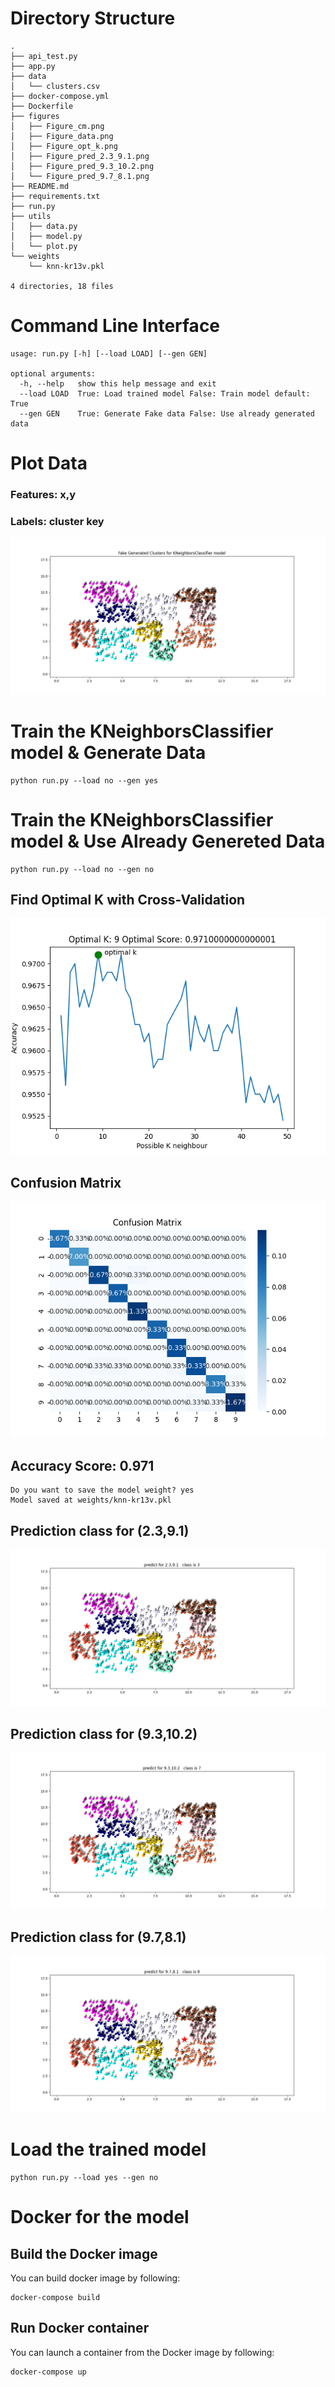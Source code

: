 # Directory Structure
```text
.
├── api_test.py
├── app.py
├── data
│   └── clusters.csv
├── docker-compose.yml
├── Dockerfile
├── figures
│   ├── Figure_cm.png
│   ├── Figure_data.png
│   ├── Figure_opt_k.png
│   ├── Figure_pred_2.3_9.1.png
│   ├── Figure_pred_9.3_10.2.png
│   └── Figure_pred_9.7_8.1.png
├── README.md
├── requirements.txt
├── run.py
├── utils
│   ├── data.py
│   ├── model.py
│   └── plot.py
└── weights
    └── knn-kr13v.pkl

4 directories, 18 files

```
# Command Line Interface
```text
usage: run.py [-h] [--load LOAD] [--gen GEN]

optional arguments:
  -h, --help   show this help message and exit
  --load LOAD  True: Load trained model False: Train model default: True
  --gen GEN    True: Generate Fake data False: Use already generated data
```

# Plot Data
### Features: x,y 
### Labels: cluster key

![Figure_data.png](figures/Figure_data.png)

# Train the KNeighborsClassifier model & Generate Data
```shell
python run.py --load no --gen yes
```

# Train the KNeighborsClassifier model & Use Already Genereted Data
```shell
python run.py --load no --gen no
```
## Find Optimal K with Cross-Validation

![Figure_opt_k.png](figures/Figure_opt_k.png)


## Confusion Matrix

![Figure_cm.png](figures/Figure_cm.png)


## Accuracy Score: 0.971

```text
Do you want to save the model weight? yes
Model saved at weights/knn-kr13v.pkl
```

## Prediction class for (2.3,9.1)

![Figure_2.3_9.1_pred.png](figures/Figure_2.3_9.1_pred.png)

## Prediction class for (9.3,10.2)

![Figure_9.3_10.2_pred.png](figures/Figure_9.3_10.2_pred.png)

## Prediction class for (9.7,8.1)

![Figure_9.7_8.1_pred.png](figures/Figure_9.7_8.1_pred.png)

# Load the trained model

```shell
python run.py --load yes --gen no
```


# Docker for the model

## Build the Docker image

You can build docker image by following:

```shell 
docker-compose build
```

## Run Docker container

You can launch a container from the Docker image by following:

```shell
docker-compose up
```